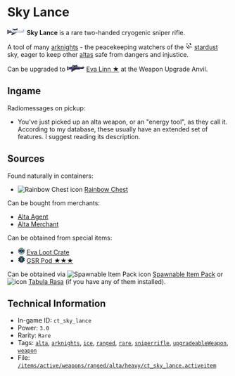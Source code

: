 # Sky Lance

<img src="https://raw.githubusercontent.com/Ceterai/Enternia/main/items/active/weapons/ranged/alta/heavy/ct_sky_lance.png" alt="Sky Lance icon" loading="lazy" height="16px" width="auto" /> **Sky Lance** is a rare two-handed cryogenic sniper rifle.

A tool of many [arknights](https://ceterai.github.io/MyEnternia/Wiki/Arknight) - the peacekeeping watchers of the <img src="https://raw.githubusercontent.com/Ceterai/Enternia/main/items/generic/crafting/ct_stardust.png" alt="Stardust icon" loading="lazy" height="16px" width="auto" /> [stardust](https://ceterai.github.io/MyEnternia/Wiki/Stardust) sky, eager to keep other [altas](https://ceterai.github.io/MyEnternia/Wiki/Tags/Alta) safe from dangers and injustice.

Can be upgraded to <img src="https://raw.githubusercontent.com/Ceterai/Enternia/main/items/active/weapons/ranged/alta/heavy/ct_sky_lance_2.png" alt="Eva Linn ★ icon" loading="lazy" height="16px" width="auto" /> [Eva Linn ★](https://ceterai.github.io/MyEnternia/Wiki/EvaLinn) at the Weapon Upgrade Anvil.

## Ingame

Radiomessages on pickup:

- You've just picked up an alta weapon, or an "energy tool", as they call it. According to my database, these usually have an extended set of features. I suggest reading its description.

## Sources

Found naturally in containers:

- <img src="https://starbounder.org/mediawiki/images/a/a9/Rainbowchest.png" alt="Rainbow Chest icon" loading="lazy" height="12px" width="12px" /> [Rainbow Chest](https://starbounder.org/Rainbow_Chest)

Can be bought from merchants:

- [Alta Agent](https://ceterai.github.io/MyEnternia/Wiki/AltaAgent)
- [Alta Merchant](https://ceterai.github.io/MyEnternia/Wiki/AltaMerchant)

Can be obtained from special items:

- <img src="https://raw.githubusercontent.com/Ceterai/Enternia/main/items/active/alta/loot/biome/ct_eva_loot.png" alt="Eva Loot Crate icon" loading="lazy" height="16px" width="auto" /> [Eva Loot Crate](https://ceterai.github.io/MyEnternia/Wiki/EvaLootCrate)
- <img src="https://raw.githubusercontent.com/Ceterai/Enternia/main/items/active/alta/loot/other/gsr.png" alt="GSR Pod ★★★ icon" loading="lazy" height="16px" width="auto" /> [GSR Pod ★★★](https://ceterai.github.io/MyEnternia/Wiki/GSRPod)

Can be obtained via <img src="https://raw.githubusercontent.com/Silverfeelin/Starbound-SpawnableItemPack/master/interface/sip/iconSmall.png" alt="Spawnable Item Pack icon" width="18" height="14"/> [Spawnable Item Pack](https://steamcommunity.com/sharedfiles/filedetails/?id=733665104) or <img src="https://steamuserimages-a.akamaihd.net/ugc/263843960696222713/3EC9A7C005541F7D577EBCB8C5736B4EFC9973D6/" alt="icon" width="8" height="12"/> [Tabula Rasa](https://community.playstarbound.com/resources/the-tabula-rasa.3222/) (if you have any of them installed).

## Technical Information

- In-game ID: `ct_sky_lance`
- Power: `3.0`
- Rarity: `Rare`
- Tags: [`alta`](https://ceterai.github.io/MyEnternia/Wiki/Tags/Alta), [`arknights`](https://ceterai.github.io/MyEnternia/Wiki/Tags/Arknights), [`ice`](https://ceterai.github.io/MyEnternia/Wiki/Tags/Ice), [`ranged`](https://ceterai.github.io/MyEnternia/Wiki/Tags/Ranged), [`rare`](https://ceterai.github.io/MyEnternia/Wiki/Tags/Rare), [`sniperrifle`](https://ceterai.github.io/MyEnternia/Wiki/Tags/Sniperrifle), [`upgradeableWeapon`](https://ceterai.github.io/MyEnternia/Wiki/Tags/UpgradeableWeapon), [`weapon`](https://ceterai.github.io/MyEnternia/Wiki/Tags/Weapon)
- File: [`/items/active/weapons/ranged/alta/heavy/ct_sky_lance.activeitem`](https://github.com/Ceterai/Enternia/blob/main/items/active/weapons/ranged/alta/heavy/ct_sky_lance.activeitem)
